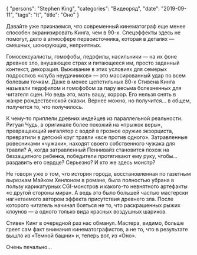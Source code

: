 {
   "persons": "Stephen King",
   "categories": "Видеоряд",
   "date": "2019-09-11",
   "tags": "It",
   "title": "Оно"
}

Давайте уже признаемся, что современный кинематограф еще менее способен экранизировать Кинга, чем в 90-х. Спецэффекты здесь не помогут, дело в атмосфере первоисточника, которая в деталях — смешных, шокирующих, неприятных.

Гомосексуалисты, гомофобы, педофилы, насильники — на их фоне древнее зло, внушающее страх и питающееся им, просто заданный контекст, декорация. Выживание в этих условиях для семерых подростков «клуба неудачников» — это массированный удар по всем болевым точкам. Даже в менее щепетильных 80-х Стивена Кинга называли педофилом и гомофобом за пару весьма болезненных для читателя сцен. Но ведь это, мать вашу, хоррор. Его нельзя снять в жанре рождественской сказки. Вернее можно, но получится… в общем, получится то, что получилось.

К чему-то приплели древних индейцев из параллельной реальности. Ритуал Чудь, в оригинале более похожий на «прыжок веры», превращающий ингалятор с водой в грозное оружие экзорциста, превратили в детский круг травли «все против одного». Затравленные ровесниками «чужаки», находят своего собственного чужака для травли? А, когда затравленный Пеннивайз становится похож на беззащитного ребенка, победители протягивают ему руку, чтобы… раздавить его сердце? Серьезно? И кто же здесь монстр?

Не говоря уже о том, что история города, восстановленная по газетным вырезкам Майком Хенлоном в романе, была полностью убрана в пользу карикатурных CGI-монстров и какого-то невнятного артефакты «с другой стороны мира». А ведь это было большей частью мастерски нагнетаемого автором эффекта присутствия древнего зла. После которого читатель начинал бояться не то, что раскрашенных рыжих клоунов — а одного только вида красных воздушных шариков.

Стивен Кинг в очередной раз нас обманул. Мастера, видимо, больше греет сам факт внимания кинематографистов, а не то, что в результате вышло из «Темной башни» и, теперь вот, из «Оно».

Очень печально…
